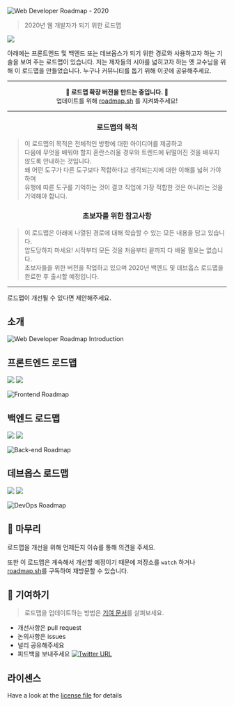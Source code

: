![Web Developer Roadmap - 2020](https://i.imgur.com/NNyc9QM.png)

> 2020년 웹 개발자가 되기 위한 로드맵

[![](https://img.shields.io/badge/-Detailed%20Content%20on%20the%20Website%20-0a0a0a.svg?style=flat&colorA=0a0a0a)](http://roadmap.sh)

아래에는 프론트엔드 및 백엔드 또는 데브옵스가 되기 위한 경로와 사용하고자 하는 기술을 보여 주는 로드맵이 있습니다.
저는 제자들의 시야를 넓히고자 하는 옛 교수님을 위해 이 로드맵을 만들었습니다. 누구나 커뮤니티를 돕기 위해 이곳에 공유해주세요.

***
<p align="center"><b> 🎉 로드맵 확장 버전을 만드는 중입니다. 🎉 </b><br>업데이트를 위해 <a href="http://roadmap.sh">roadmap.sh</a> 를 지켜봐주세요!</p>

***

<h3 align="center"><strong>로드맵의 목적</strong></h3>

> 이 로드맵의 목적은 전체적인 방향에 대한 아이디어를 제공하고  
다음에 무엇을 배워야 할지 혼란스러울 경우와 트렌드에 뒤떨어진 것을 배우지 않도록 안내하는 것입니다.  
왜 어떤 도구가 다른 도구보다 적합하다고 생각되는지에 대한 이해를 넓혀 가야 하며  
유행에 따른 도구를 기억하는 것이 결코 직업에 가장 적합한 것은 아니라는 것을 기억해야 합니다.

<h3 align="center"><strong>초보자를 위한 참고사항</strong></h3>

> 이 로드맵은 아래에 나열된 경로에 대해 학습할 수 있는 모든 내용을 담고 있습니다.  
압도당하지 마세요! 시작부터 모든 것을 처음부터 끝까지 다 배울 필요는 없습니다.  
초보자들을 위한 버전을 작업하고 있으며 2020년 백엔드 및 데브옵스 로드맵을 완료한 후 출시할 예정입니다.

***

로드맵이 개선될 수 있다면 제안해주세요.

## 소개

![Web Developer Roadmap Introduction](./img/intro.png)

## 프론트엔드 로드맵

[![](https://img.shields.io/badge/-Download%20PDF%20-0a0a0a.svg?style=flat&colorA=0a0a0a)](https://roadmap.sh/static/roadmaps/pdf/frontend.pdf) [![](https://img.shields.io/badge/-Shareable%20Link%20-0a0a0a.svg?style=flat&colorA=0a0a0a)](https://roadmap.sh/frontend)

![Frontend Roadmap](./img/frontend.png?year-2020-1)

## 백엔드 로드맵

[![](https://img.shields.io/badge/-Download%20PDF%20-0a0a0a.svg?style=flat&colorA=0a0a0a)](https://roadmap.sh/static/roadmaps/pdf/backend.pdf) [![](https://img.shields.io/badge/-Shareable%20Link%20-0a0a0a.svg?style=flat&colorA=0a0a0a)](https://roadmap.sh/backend)

![Back-end Roadmap](./img/backend.png)

## 데브옵스 로드맵

[![](https://img.shields.io/badge/-Download%20PDF%20-0a0a0a.svg?style=flat&colorA=0a0a0a)](https://roadmap.sh/static/roadmaps/pdf/devops.pdf) [![](https://img.shields.io/badge/-Shareable%20Link%20-0a0a0a.svg?style=flat&colorA=0a0a0a)](https://roadmap.sh/devops)

![DevOps Roadmap](./img/devops.png)

## 🚦 마무리

로드맵을 개선을 위해 언제든지 이슈를 통해 의견을 주세요.

또한 이 로드맵은 계속해서 개선할 예정이기 때문에 저장소를 `watch` 하거나 [roadmap.sh](http://roadmap.sh)를 구독하여 재방문할 수 있습니다.

## 🙌 기여하기

> 로드맵을 업데이트하는 방법은 [기여 문서](./contributing.md)를 살펴보세요.

- 개선사항은 pull request
- 논의사항은 issues
- 널리 공유해주세요
- 피드백을 보내주세요 [![Twitter URL](https://img.shields.io/twitter/url/https/twitter.com/kamranahmedse.svg?style=social&label=Follow%20%40kamranahmedse)](https://twitter.com/kamranahmedse)

## 라이센스

Have a look at the [license file](./license.md) for details
